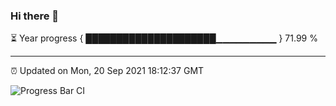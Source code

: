 ### Hi there 👋

⏳ Year progress { █████████████████████▁▁▁▁▁▁▁▁▁ } 71.99 %

---

⏰ Updated on Mon, 20 Sep 2021 18:12:37 GMT

![Progress Bar CI](https://github.com/liununu/liununu/workflows/Progress%20Bar%20CI/badge.svg)
